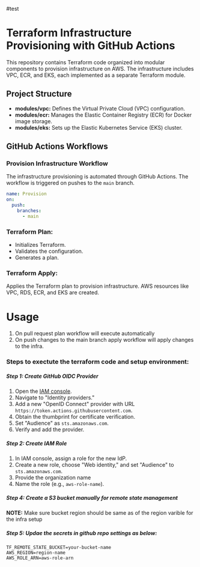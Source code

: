#test

# Terraform Infrastructure Provisioning with GitHub Actions

This repository contains Terraform code organized into modular components to provision infrastructure on AWS. The infrastructure includes VPC, ECR, and EKS, each implemented as a separate Terraform module.

## Project Structure

- **modules/vpc:** Defines the Virtual Private Cloud (VPC) configuration.
- **modules/ecr:** Manages the Elastic Container Registry (ECR) for Docker image storage.
- **modules/eks:** Sets up the Elastic Kubernetes Service (EKS) cluster.

## GitHub Actions Workflows

### Provision Infrastructure Workflow

The infrastructure provisioning is automated through GitHub Actions. The workflow is triggered on pushes to the `main` branch.

```yaml
name: Provision 
on:
  push:
    branches:
      - main 
```

### Terraform Plan:
- Initializes Terraform.
- Validates the configuration.
- Generates a plan.

### Terraform Apply:
Applies the Terraform plan to provision infrastructure.
AWS resources like VPC, RDS, ECR, and EKS are created.

# Usage
1. On pull request plan workflow will execute automatically
2. On push changes to the main branch apply workflow will apply changes to the infra.

### Steps to exectute the terraform code and setup environment:
##### Step 1: Create GitHub OIDC Provider

1. Open the [IAM console](https://console.aws.amazon.com/iam/).
2. Navigate to "Identity providers."
3. Add a new "OpenID Connect" provider with URL `https://token.actions.githubusercontent.com`.
4. Obtain the thumbprint for certificate verification.
5. Set "Audience" as `sts.amazonaws.com`.
6. Verify and add the provider.

##### Step 2: Create IAM Role

1. In IAM console, assign a role for the new IdP.
2. Create a new role, choose "Web identity," and set "Audience" to `sts.amazonaws.com`.
3. Provide the organization name
4. Name the role (e.g., `aws-role-name`).

##### Step 4: Create a S3 bucket manually for remote state management
**NOTE:** Make sure bucket region should be same as of the region varible for the infra setup
##### Step 5: Updae the secrets in github repo settings as below:
```
TF_REMOTE_STATE_BUCKET=your-bucket-name
AWS_REGION=region-name
AWS_ROLE_ARN=aws-role-arn
```
